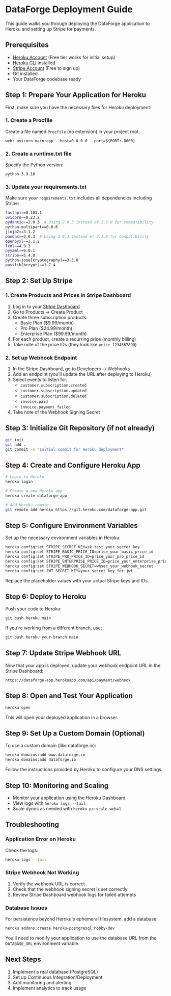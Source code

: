 # DataForge Deployment Guide

This guide walks you through deploying the DataForge application to Heroku and setting up Stripe for payments.

## Prerequisites

* [Heroku Account](https://signup.heroku.com/) (Free tier works for initial setup)
* [Heroku CLI](https://devcenter.heroku.com/articles/heroku-cli) installed
* [Stripe Account](https://dashboard.stripe.com/register) (Free to sign up)
* Git installed
* Your DataForge codebase ready

## Step 1: Prepare Your Application for Heroku

First, make sure you have the necessary files for Heroku deployment:

### 1. Create a Procfile

Create a file named `Procfile` (no extension) in your project root:

```
web: uvicorn main:app --host=0.0.0.0 --port=${PORT:-8000}
```

### 2. Create a runtime.txt file

Specify the Python version:

```
python-3.9.18
```

### 3. Update your requirements.txt

Make sure your `requirements.txt` includes all dependencies including Stripe:

```bash
fastapi==0.103.1
uvicorn==0.23.2
pydantic==2.0.3  # Using 2.0.3 instead of 2.3.0 for compatibility
python-multipart==0.0.6
jinja2==3.1.2
pandas==2.0.3  # Using 2.0.3 instead of 2.1.0 for compatibility
openpyxl==3.1.2
lxml==4.9.3
pyyaml==6.0.1
stripe==5.4.0
python-jose[cryptography]==3.3.0
passlib[bcrypt]==1.7.4
```

## Step 2: Set Up Stripe

### 1. Create Products and Prices in Stripe Dashboard

1. Log in to your [Stripe Dashboard](https://dashboard.stripe.com/)
2. Go to Products → Create Product
3. Create three subscription products:
   * Basic Plan ($9.99/month)
   * Pro Plan ($24.99/month) 
   * Enterprise Plan ($99.99/month)
4. For each product, create a recurring price (monthly billing)
5. Take note of the price IDs (they look like `price_1234567890`)

### 2. Set up Webhook Endpoint

1. In the Stripe Dashboard, go to Developers → Webhooks
2. Add an endpoint (you'll update the URL after deploying to Heroku)
3. Select events to listen for:
   * `customer.subscription.created`
   * `customer.subscription.updated`
   * `customer.subscription.deleted`
   * `invoice.paid`
   * `invoice.payment_failed`
4. Take note of the Webhook Signing Secret

## Step 3: Initialize Git Repository (if not already)

```bash
git init
git add .
git commit -m "Initial commit for Heroku deployment"
```

## Step 4: Create and Configure Heroku App

```bash
# Login to Heroku
heroku login

# Create a new Heroku app
heroku create dataforge-app

# Add Heroku remote
git remote add heroku https://git.heroku.com/dataforge-app.git
```

## Step 5: Configure Environment Variables

Set up the necessary environment variables in Heroku:

```bash
heroku config:set STRIPE_SECRET_KEY=sk_test_your_secret_key
heroku config:set STRIPE_BASIC_PRICE_ID=price_your_basic_price_id
heroku config:set STRIPE_PRO_PRICE_ID=price_your_pro_price_id
heroku config:set STRIPE_ENTERPRISE_PRICE_ID=price_your_enterprise_price_id
heroku config:set STRIPE_WEBHOOK_SECRET=whsec_your_webhook_secret
heroku config:set JWT_SECRET_KEY=your_secret_key_for_jwt
```

Replace the placeholder values with your actual Stripe keys and IDs.

## Step 6: Deploy to Heroku

Push your code to Heroku:

```bash
git push heroku main
```

If you're working from a different branch, use:

```bash
git push heroku your-branch:main
```

## Step 7: Update Stripe Webhook URL

Now that your app is deployed, update your webhook endpoint URL in the Stripe Dashboard:

```
https://dataforge-app.herokuapp.com/api/payment/webhook
```

## Step 8: Open and Test Your Application

```bash
heroku open
```

This will open your deployed application in a browser.

## Step 9: Set Up a Custom Domain (Optional)

To use a custom domain (like dataforge.io):

```bash
heroku domains:add www.dataforge.io
heroku domains:add dataforge.io
```

Follow the instructions provided by Heroku to configure your DNS settings.

## Step 10: Monitoring and Scaling

* Monitor your application using the Heroku Dashboard
* View logs with `heroku logs --tail`
* Scale dynos as needed with `heroku ps:scale web=1`

## Troubleshooting

### Application Error on Heroku

Check the logs:

```bash
heroku logs --tail
```

### Stripe Webhook Not Working

1. Verify the webhook URL is correct
2. Check that the webhook signing secret is set correctly
3. Review Stripe Dashboard webhook logs for failed attempts

### Database Issues

For persistence beyond Heroku's ephemeral filesystem, add a database:

```bash
heroku addons:create heroku-postgresql:hobby-dev
```

You'll need to modify your application to use the database URL from the `DATABASE_URL` environment variable.

## Next Steps

1. Implement a real database (PostgreSQL)
2. Set up Continuous Integration/Deployment
3. Add monitoring and alerting
4. Implement analytics to track usage

